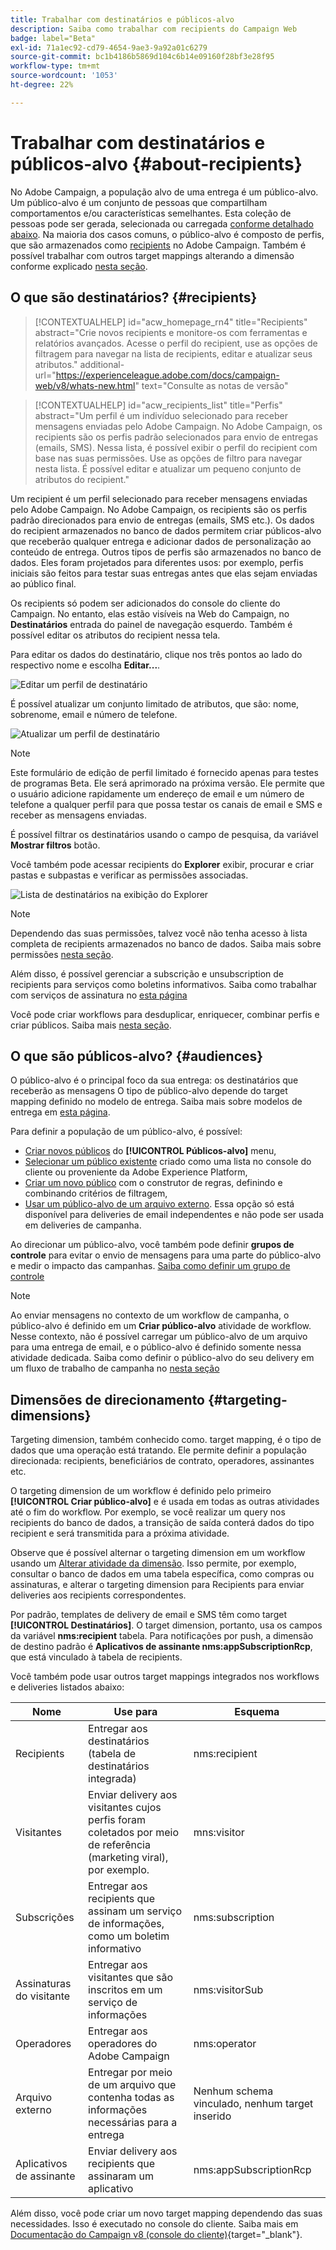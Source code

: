 ```yaml
---
title: Trabalhar com destinatários e públicos-alvo
description: Saiba como trabalhar com recipients do Campaign Web
badge: label="Beta"
exl-id: 71a1ec92-cd79-4654-9ae3-9a92a01c6279
source-git-commit: bc1b4186b5869d104c6b14e09160f28bf3e28f95
workflow-type: tm+mt
source-wordcount: '1053'
ht-degree: 22%

---
```


# Trabalhar com destinatários e públicos-alvo {#about-recipients}

No Adobe Campaign, a população alvo de uma entrega é um público-alvo. Um público-alvo é um conjunto de pessoas que compartilham comportamentos e/ou características semelhantes. Esta coleção de pessoas pode ser gerada, selecionada ou carregada [conforme detalhado abaixo](#audiences). Na maioria dos casos comuns, o público-alvo é composto de perfis, que são armazenados como [recipients](#recipients) no Adobe Campaign. Também é possível trabalhar com outros target mappings alterando a dimensão conforme explicado [nesta seção](#targeting-dimensions).

## O que são destinatários? {#recipients}


>[!CONTEXTUALHELP]
>id="acw_homepage_rn4"
>title="Recipients"
>abstract="Crie novos recipients e monitore-os com ferramentas e relatórios avançados. Acesse o perfil do recipient, use as opções de filtragem para navegar na lista de recipients, editar e atualizar seus atributos."
>additional-url="https://experienceleague.adobe.com/docs/campaign-web/v8/whats-new.html" text="Consulte as notas de versão"


>[!CONTEXTUALHELP]
>id="acw_recipients_list"
>title="Perfis"
>abstract="Um perfil é um indivíduo selecionado para receber mensagens enviadas pelo Adobe Campaign. No Adobe Campaign, os recipients são os perfis padrão selecionados para envio de entregas (emails, SMS). Nessa lista, é possível exibir o perfil do recipient com base nas suas permissões. Use as opções de filtro para navegar nesta lista. É possível editar e atualizar um pequeno conjunto de atributos do recipient."

Um recipient é um perfil selecionado para receber mensagens enviadas pelo Adobe Campaign. No Adobe Campaign, os recipients são os perfis padrão direcionados para envio de entregas (emails, SMS etc.). Os dados do recipient armazenados no banco de dados permitem criar públicos-alvo que receberão qualquer entrega e adicionar dados de personalização ao conteúdo de entrega. Outros tipos de perfis são armazenados no banco de dados. Eles foram projetados para diferentes usos: por exemplo, perfis iniciais são feitos para testar suas entregas antes que elas sejam enviadas ao público final.

Os recipients só podem ser adicionados do console do cliente do Campaign. No entanto, elas estão visíveis na Web do Campaign, no **Destinatários** entrada do painel de navegação esquerdo. Também é possível editar os atributos do recipient nessa tela.

Para editar os dados do destinatário, clique nos três pontos ao lado do respectivo nome e escolha **Editar...**.

![Editar um perfil de destinatário](assets/recipient-edit.png)

É possível atualizar um conjunto limitado de atributos, que são: nome, sobrenome, email e número de telefone.

![Atualizar um perfil de destinatário](assets/recipient-update.png)

>[!NOTE]
>
>Este formulário de edição de perfil limitado é fornecido apenas para testes de programas Beta. Ele será aprimorado na próxima versão. Ele permite que o usuário adicione rapidamente um endereço de email e um número de telefone a qualquer perfil para que possa testar os canais de email e SMS e receber as mensagens enviadas.

É possível filtrar os destinatários usando o campo de pesquisa, da variável **Mostrar filtros** botão.

Você também pode acessar recipients do **Explorer** exibir, procurar e criar pastas e subpastas e verificar as permissões associadas.

![Lista de destinatários na exibição do Explorer](assets/recipients-from-explorer.png)

>[!NOTE]
>
>Dependendo das suas permissões, talvez você não tenha acesso à lista completa de recipients armazenados no banco de dados. Saiba mais sobre permissões [nesta seção](../get-started/permissions.md).

Além disso, é possível gerenciar a subscrição e unsubscription de recipients para serviços como boletins informativos. Saiba como trabalhar com serviços de assinatura no [esta página](manage-services.md)

Você pode criar workflows para desduplicar, enriquecer, combinar perfis e criar públicos. Saiba mais [nesta seção](../workflows/gs-workflows.md).

## O que são públicos-alvo? {#audiences}

O público-alvo é o principal foco da sua entrega: os destinatários que receberão as mensagens O tipo de público-alvo depende do target mapping definido no modelo de entrega. Saiba mais sobre modelos de entrega em [esta página](../msg/delivery-template.md).

Para definir a população de um público-alvo, é possível:

* [Criar novos públicos](create-audience.md) do **[!UICONTROL Públicos-alvo]** menu,
* [Selecionar um público existente](add-audience.md) criado como uma lista no console do cliente ou proveniente da Adobe Experience Platform,
* [Criar um novo público](segment-builder.md) com o construtor de regras, definindo e combinando critérios de filtragem,
* [Usar um público-alvo de um arquivo externo](file-audience.md). Essa opção só está disponível para deliveries de email independentes e não pode ser usada em deliveries de campanha.

Ao direcionar um público-alvo, você também pode definir **grupos de controle** para evitar o envio de mensagens para uma parte do público-alvo e medir o impacto das campanhas. [Saiba como definir um grupo de controle](control-group.md)

>[!NOTE]
>
>Ao enviar mensagens no contexto de um workflow de campanha, o público-alvo é definido em um **Criar público-alvo** atividade de workflow. Nesse contexto, não é possível carregar um público-alvo de um arquivo para uma entrega de email, e o público-alvo é definido somente nessa atividade dedicada. Saiba como definir o público-alvo do seu delivery em um fluxo de trabalho de campanha no [nesta seção](../workflows/activities/build-audience.md)

## Dimensões de direcionamento {#targeting-dimensions}

Targeting dimension, também conhecido como. target mapping, é o tipo de dados que uma operação está tratando. Ele permite definir a população direcionada: recipients, beneficiários de contrato, operadores, assinantes etc.

O targeting dimension de um workflow é definido pelo primeiro **[!UICONTROL Criar público-alvo]** e é usada em todas as outras atividades até o fim do workflow. Por exemplo, se você realizar um query nos recipients do banco de dados, a transição de saída conterá dados do tipo recipient e será transmitida para a próxima atividade.

Observe que é possível alternar o targeting dimension em um workflow usando um [Alterar atividade da dimensão](../workflows/activities/change-dimension.md). Isso permite, por exemplo, consultar o banco de dados em uma tabela específica, como compras ou assinaturas, e alterar o targeting dimension para Recipients para enviar deliveries aos recipients correspondentes.

Por padrão, templates de delivery de email e SMS têm como target **[!UICONTROL Destinatários]**. O target dimension, portanto, usa os campos da variável **nms:recipient** tabela. Para notificações por push, a dimensão de destino padrão é **Aplicativos de assinante nms:appSubscriptionRcp**, que está vinculado à tabela de recipients.

Você também pode usar outros target mappings integrados nos workflows e deliveries listados abaixo:

| Nome | Use para | Esquema |
|---|---|---|
| Recipients | Entregar aos destinatários (tabela de destinatários integrada) | nms:recipient |
| Visitantes | Enviar delivery aos visitantes cujos perfis foram coletados por meio de referência (marketing viral), por exemplo. | mns:visitor |
| Subscrições | Entregar aos recipients que assinam um serviço de informações, como um boletim informativo | nms:subscription |
| Assinaturas do visitante | Entregar aos visitantes que são inscritos em um serviço de informações | nms:visitorSub |
| Operadores | Entregar aos operadores do Adobe Campaign | nms:operator |
| Arquivo externo | Entregar por meio de um arquivo que contenha todas as informações necessárias para a entrega | Nenhum schema vinculado, nenhum target inserido |
| Aplicativos de assinante | Enviar delivery aos recipients que assinaram um aplicativo | nms:appSubscriptionRcp |

Além disso, você pode criar um novo target mapping dependendo das suas necessidades. Isso é executado no console do cliente. Saiba mais em [Documentação do Campaign v8 (console do cliente)](https://experienceleague.adobe.com/docs/campaign/campaign-v8/audience/add-profiles/target-mappings.html#new-mapping){target="_blank"}.
